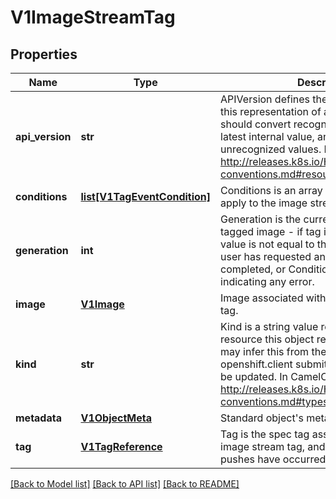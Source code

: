 # V1ImageStreamTag

## Properties
Name | Type | Description | Notes
------------ | ------------- | ------------- | -------------
**api_version** | **str** | APIVersion defines the versioned schema of this representation of an object. Servers should convert recognized schemas to the latest internal value, and may reject unrecognized values. More info: http://releases.k8s.io/HEAD/docs/devel/api-conventions.md#resources | [optional] 
**conditions** | [**list[V1TagEventCondition]**](V1TagEventCondition.md) | Conditions is an array of conditions that apply to the image stream tag. | [optional] 
**generation** | **int** | Generation is the current generation of the tagged image - if tag is provided and this value is not equal to the tag generation, a user has requested an import that has not completed, or Conditions will be filled out indicating any error. | 
**image** | [**V1Image**](V1Image.md) | Image associated with the ImageStream and tag. | 
**kind** | **str** | Kind is a string value representing the REST resource this object represents. Servers may infer this from the endpoint the openshift.client submits requests to. Cannot be updated. In CamelCase. More info: http://releases.k8s.io/HEAD/docs/devel/api-conventions.md#types-kinds | [optional] 
**metadata** | [**V1ObjectMeta**](V1ObjectMeta.md) | Standard object&#39;s metadata. | [optional] 
**tag** | [**V1TagReference**](V1TagReference.md) | Tag is the spec tag associated with this image stream tag, and it may be null if only pushes have occurred to this image stream. | 

[[Back to Model list]](../README.md#documentation-for-models) [[Back to API list]](../README.md#documentation-for-api-endpoints) [[Back to README]](../README.md)


